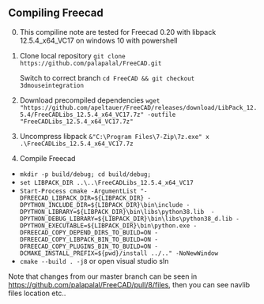 ## Compiling Freecad

0. This compiline note are tested for Freecad 0.20 with libpack 12.5.4_x64_VC17 on windows 10 with powershell

1. Clone local repository
	`git clone https://github.com/palapalal/FreeCAD.git`
	
	Switch to correct branch
	 `cd FreeCAD && git checkout 3dmouseintegration`

	

2. Download precompiled dependencies
	`wget "https://github.com/apeltauer/FreeCAD/releases/download/LibPack_12.5.4/FreeCADLibs_12.5.4_x64_VC17.7z" -outfile "FreeCADLibs_12.5.4_x64_VC17.7z"`

3. Uncompress libpack 
	`&"C:\Program Files\7-Zip\7z.exe" x .\FreeCADLibs_12.5.4_x64_VC17.7z`
       
4. Compile Freecad

  - `mkdir -p build/debug; cd build/debug;`
  - `set LIBPACK_DIR ..\..\FreeCADLibs_12.5.4_x64_VC17 `
  - `Start-Process cmake -ArgumentList "-DFREECAD_LIBPACK_DIR=${LIBPACK_DIR} -DPYTHON_INCLUDE_DIR=${LIBPACK_DIR}\bin\include -DPYTHON_LIBRARY=${LIBPACK_DIR}\bin\libs\python38.lib  -DPYTHON_DEBUG_LIBRARY=${LIBPACK_DIR}\bin\libs\python38_d.lib -DPYTHON_EXECUTABLE=${LIBPACK_DIR}\bin\python.exe -DFREECAD_COPY_DEPEND_DIRS_TO_BUILD=ON -DFREECAD_COPY_LIBPACK_BIN_TO_BUILD=ON -DFREECAD_COPY_PLUGINS_BIN_TO_BUILD=ON -DCMAKE_INSTALL_PREFIX=${pwd}/install ../.." -NoNewWindow`
  - `cmake --build . -j8` or open visual studio sln

 Note that changes from our master branch can be seen in https://github.com/palapalal/FreeCAD/pull/8/files, then you can see navlib files location etc..

